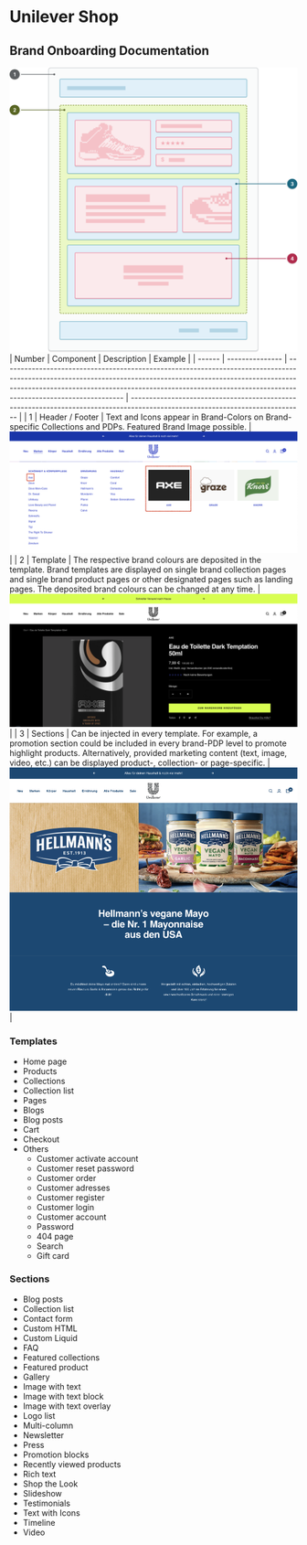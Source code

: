 # Unilever Shop 
## Brand Onboarding Documentation 
![](theme-components.png)
| Number | Component       | Description                                                                                                                                                                                                                                                                 | Example                                                                                                                       |
| ------ | --------------- | --------------------------------------------------------------------------------------------------------------------------------------------------------------------------------------------------------------------------------------------------------------------------- | ----------------------------------------------------------------------------------------------------------------------------- |
| 1      | Header / Footer | Text and Icons appear in Brand-Colors on Brand-specific Collections and PDPs. Featured Brand Image possible.                                                                                                                                                                | ![Header - Featured Brand Example "AXE"](brand-appearance-header.png)                                                         |
| 2      | Template        | The respective brand colours are deposited in the template. Brand templates are displayed on single brand collection pages and single brand product pages or other designated pages such as landing pages. The deposited brand colours can be changed at any time.          | ![Template - Brand Example "AXE"](brand-appearance-template.png)                                                              |
| 3      | Sections        | Can be injected in every template. For example, a promotion section could be included in every brand-PDP level to promote highlight products. Alternatively, provided marketing content (text, image, video, etc.) can be displayed product-, collection- or page-specific. | ![Section - Brand Example "Hellmann's" with Slideshow, Rich Text and Test with icons sections](brand-appearance-sections.png) |

### Templates
- Home page
- Products
- Collections
- Collection list
- Pages
- Blogs
- Blog posts
- Cart
- Checkout
- Others
	- Customer activate account
	- Customer reset password
	- Customer order
	- Customer adresses
	- Customer register
	- Customer login 
	- Customer account
	- Password
	- 404 page
	- Search
	- Gift card
### Sections
- Blog posts
- Collection list
- Contact form
- Custom HTML
- Custom Liquid
- FAQ
- Featured collections
- Featured product
- Gallery
- Image with text
- Image with text block
- Image with text overlay
- Logo list
- Multi-column
- Newsletter
- Press
- Promotion blocks
- Recently viewed products
- Rich text
- Shop the Look
- Slideshow
- Testimonials
- Text with Icons
- Timeline
- Video